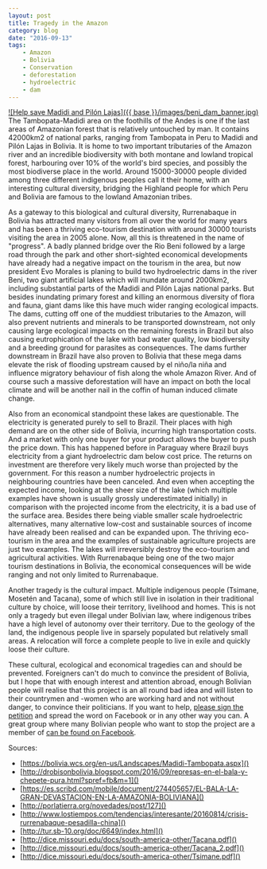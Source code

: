 ```yaml
---
layout: post
title: Tragedy in the Amazon
category: blog
date: "2016-09-13"
tags: 
    - Amazon
    - Bolivia
    - Conservation
    - deforestation
    - hydroelectric
    - dam
---
```

[![Help save Madidi and Pilón Lajas]({{ base }}/images/beni_dam_banner.jpg)](https://www.change.org/p/president-of-bolivia-evo-morales-let-s-protect-the-madidi-national-park-and-amazon-forest?recruiter=596205683)
The Tambopata-Madidi area on the foothills of the Andes is one if the last areas of Amazonian forest that is relatively untouched by man. It contains 42000km2 of national parks, ranging from Tambopata in Peru to Madidi and Pilón Lajas in Bolivia. It is home to two important tributaries of the Amazon river and an incredible biodiversity with both montane and lowland tropical forest, harbouring over 10% of the world's bird species, and possibly the most biodiverse place in the world. Around 15000-30000 people divided among three different indigenous peoples call it their home, with an interesting cultural diversity, bridging the Highland people for which Peru and Bolivia are famous to the lowland Amazonian tribes.

As a gateway to this biological and cultural diversity, Rurrenabaque in Bolivia has attracted many visitors from all over the world for many years and has been a thriving eco-tourism destination with around 30000 tourists visiting the area in 2005 alone.
Now, all this is threatened in the name of "progress". A badly planned bridge over the Rio Beni followed by a large road through the park and other short-sighted economical developments have already had a negative impact on the tourism in the area, but now president Evo Morales is planing to build two hydroelectric dams in the river Beni, two giant artificial lakes which will inundate around 2000km2, including substantial parts of the Madidi and Pilón Lajas national parks. But besides inundating primary forest and killing an enormous diversity of flora and fauna, giant dams like this have much wider ranging ecological impacts. The dams, cutting off one of the muddiest tributaries to the Amazon, will also prevent nutrients and minerals to be transported downstream, not only causing large ecological impacts on the remaining forests in Brazil but also causing eutrophication of the lake with bad water quality, low biodiversity and a breeding ground for parasites as consequences. The dams further downstream in Brazil have also proven to Bolivia that these mega dams elevate the risk of flooding upstream caused by el niño/la niña and influence migratory behaviour of fish along the whole Amazon River. And of course such a massive deforestation will have an impact on both the local climate and will be another nail in the coffin of human induced climate change.

Also from an economical standpoint these lakes are questionable. The electricity is generated purely to sell to Brazil. Their places with high demand are on the other side of Bolivia, incurring high transportation costs. And a market with only one buyer for your product allows the buyer to push the price down. This has happened before in Paraguay where Brazil buys electricity from a giant hydroelectric dam below cost price. The returns on investment are therefore very likely much worse than projected by the government. For this reason a number hydroelectric projects in neighbouring countries have been canceled.
And even when accepting the expected income, looking at the sheer size of the lake (which multiple examples have shown is usually grossly underestimated initially) in comparison with the projected income from the electricity, it is a bad use of the surface area. Besides there being viable smaller scale hydroelectric alternatives, many alternative low-cost and sustainable sources of income have already been realised and can be expanded upon. The thriving eco-tourism in the area and the examples of sustainable agriculture projects are just two examples. The lakes will irreversibly destroy the eco-tourism and agricultural activities. With Rurrenabaque being one of the two major tourism destinations in Bolivia, the economical consequences will be wide ranging and not only limited to Rurrenabaque.

Another tragedy is the cultural impact. Multiple indigenous people (Tsimane, Mosetén and Tacana), some of which still live in isolation in their traditional culture by choice, will loose their territory, livelihood and homes. This is not only a tragedy but even illegal under Bolivian law, where indigenous tribes have a high level of autonomy over their territory. Due to the geology of the land, the indigenous people live in sparsely populated but relatively small areas. A relocation will force a complete people to live in exile and quickly loose their culture.

These cultural, ecological and economical tragedies can and should be prevented. Foreigners can't do much to convince the president of Bolivia, but I hope that with enough interest and attention abroad, enough Bolivian people will realise that this project is an all round bad idea and will listen to their countrymen and -women who are working hard and not without danger, to convince their politicians. If you want to help, [please sign the petition](https://www.change.org/p/president-of-bolivia-evo-morales-let-s-protect-the-madidi-national-park-and-amazon-forest?recruiter=596205683) and spread the word on Facebook or in any other way you can. A great group where many Bolivian people who want to stop the project are a member of [can be found on Facebook](https://www.facebook.com/groups/280638448985438/).

Sources:

- [https://bolivia.wcs.org/en-us/Landscapes/Madidi-Tambopata.aspx]()
- [http://drobisonbolivia.blogspot.com/2016/09/represas-en-el-bala-y-chepete-pura.html?spref=fb&m=1]()
- [https://es.scribd.com/mobile/document/274405657/EL-BALA-LA-GRAN-DEVASTACION-EN-LA-AMAZONIA-BOLIVIANA]()
- [http://porlatierra.org/novedades/post/127]()
- [http://www.lostiempos.com/tendencias/interesante/20160814/crisis-rurrenabaque-pesadilla-china]()
- [http://tur.sb-10.org/doc/6649/index.html]()
- [http://dice.missouri.edu/docs/south-america-other/Tacana.pdf]()
- [http://dice.missouri.edu/docs/south-america-other/Tacana_2.pdf]()
- [http://dice.missouri.edu/docs/south-america-other/Tsimane.pdf]()
